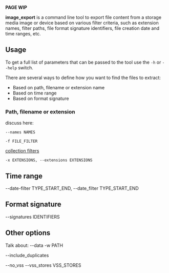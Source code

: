 

**PAGE WIP**

**image_export** is a command line tool to export file content from a storage media image or device based on various filter criteria, such as extension names, filter paths, file format signature identifiers, file creation date and time ranges, etc.

## Usage

To get a full list of parameters that can be passed to the tool use the ``-h`` or ``--help`` switch.

There are several ways to define how you want to find the files to extract:
 + Based on path, filename or extension name
 + Based on time range
 + Based on format signature

### Path, filename or extension

discuss here:

```
--names NAMES
```

```
-f FILE_FILTER
```
[collection filters](Collection-Filters)

```
-x EXTENSIONS, --extensions EXTENSIONS
```

## Time range

--date-filter TYPE_START_END, --date_filter TYPE_START_END

## Format signature

 --signatures IDENTIFIERS

## Other options

Talk about:
--data 
-w PATH

--include_duplicates

--no_vss
--vss_stores VSS_STORES
